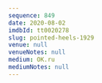 ```yaml
---
sequence: 849
date: 2020-08-02
imdbId: tt0020278
slug: pointed-heels-1929
venue: null
venueNotes: null
medium: OK.ru
mediumNotes: null
---
```

